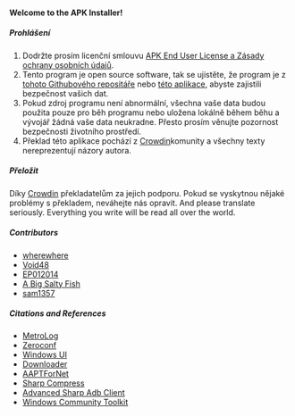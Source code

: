 #### Welcome to the APK Installer!

##### Prohlášení
1. Dodržte prosím licenční smlouvu [APK End User License a Zásady ochrany osobních údajů](https://github.com/Paving-Base/APK-Installer/blob/main/Privacy.md).
2. Tento program je open source software, tak se ujistěte, že program je z [tohoto Githubového repositáře](https://github.com/Paving-Base/APK-Installer) nebo [této aplikace](https://www.microsoft.com/store/apps/9P2JFQ43FPPG), abyste zajistili bezpečnost vašich dat.
3. Pokud zdroj programu není abnormální, všechna vaše data budou použita pouze pro běh programu nebo uložena lokálně během běhu a vývojář žádná vaše data neukradne. Přesto prosím věnujte pozornost bezpečnosti životního prostředí.
4. Překlad této aplikace pochází z [Crowdin](https://crowdin.com/project/APKInstaller "Crowdin")komunity a všechny texty nereprezentují názory autora.

##### Přeložit
Díky [Crowdin](https://crowdin.com/project/APKInstaller "Crowdin") překladatelům za jejich podporu. Pokud se vyskytnou nějaké problémy s překladem, neváhejte nás opravit. And please translate seriously. Everything you write will be read all over the world.

##### Contributors
- [wherewhere](https://github.com/wherewhere)
- [Void48](https://github.com/Void48)
- [EP012014](https://github.com/EP012014)
- [A Big Salty Fish](https://github.com/bigsaltyfishes)
- [sam1357](https://github.com/sam1357)

##### Citations and References
- [MetroLog](https://github.com/roubachof/MetroLog "MetroLog")
- [Zeroconf](https://github.com/novotnyllc/Zeroconf "Zeroconf")
- [Windows UI](https://github.com/microsoft/microsoft-ui-xaml "Windows UI")
- [Downloader](https://github.com/bezzad/Downloader "Downloader")
- [AAPTForNet](https://github.com/canheo136/QuickLook.Plugin.ApkViewer "AAPTForNet")
- [Sharp Compress](https://github.com/adamhathcock/sharpcompress "Sharp Compress")
- [Advanced Sharp Adb Client](https://github.com/yungd1plomat/AdvancedSharpAdbClient "Advanced Sharp Adb Client")
- [Windows Community Toolkit](https://github.com/CommunityToolkit/WindowsCommunityToolkit "Windows Community Toolkit")
